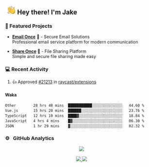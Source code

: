 <img alt="Night Coding" src="./assets/Hand%20Wave.gif" width='40' align="left"/><h2>Hey there! I'm Jake</h2>

### 🚀 Featured Projects

- **<a href="https://email-once.com/" target="_blank">Email Once</a>** 📧 - Secure Email Solutions  
  Professional email service platform for modern communication

- **<a href="http://share-once.com/" target="_blank">Share Once</a>** 📂 - File Sharing Platform  
  Simple and secure file sharing made easy

### 💻 Recent Activity

<!--RECENT_ACTIVITY:start-->
1. 👍 Approved [#21213](https://github.com/raycast/extensions/pull/21213#pullrequestreview-3165817053) in [raycast/extensions](https://github.com/raycast/extensions)<br>
<!--RECENT_ACTIVITY:end-->

#### Waka

<!--START_SECTION:waka-->

```txt
Other        28 hrs 48 mins  ███████████░░░░░░░░░░░░░░   44.60 %
Vue.js       15 hrs 20 mins  ██████░░░░░░░░░░░░░░░░░░░   23.76 %
TypeScript   12 hrs 10 mins  ████▓░░░░░░░░░░░░░░░░░░░░   18.84 %
JavaScript   4 hrs 4 mins    █▓░░░░░░░░░░░░░░░░░░░░░░░   06.30 %
JSON         1 hr 29 mins    ▓░░░░░░░░░░░░░░░░░░░░░░░░   02.32 %
```

<!--END_SECTION:waka-->

### ⚙️ &nbsp; GitHub Analytics

<p align="center">
  <img src="http://github-profile-summary-cards.vercel.app/api/cards/profile-details?username=JakeLaoyu&theme=2077" />
</p>


<p align="center">
<a href="https://github.com/JakeLaoyu">
  <img height="180em" src="https://github-readme-stats-eight-theta.vercel.app/api?username=jakelaoyu&show_icons=true&theme=algolia&include_all_commits=true&count_private=true"/>
  <img height="180em" src="https://github-readme-stats-eight-theta.vercel.app/api/top-langs/?username=jakelaoyu&layout=compact&langs_count=8&theme=algolia&hide=html&count_private=true"/>
</a>
</p>

<!-- ### 🤝🏻 &nbsp; Connect with Me

<p align="center">
<a href="https://i.jakeyu.top"><img src="https://img.shields.io/badge/-i.jakeyu.top-3423A6?style=flat&logo=Google-Chrome&logoColor=white"/></a>
<a href="mailto:jake.laoyu@gmail.com"><img src="https://img.shields.io/badge/-jake.laoyu@gmail.com-D14836?style=flat&logo=Gmail&logoColor=white"/></a>
</p> -->
